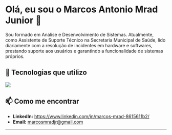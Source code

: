 # Olá, eu sou o Marcos Antonio Mrad Junior  👋

Sou formado em Análise e Desenvolvimento de Sistemas. Atualmente, como Assistente de Suporte Técnico na Secretaria Municipal de Saúde, lido diariamente com a resolução de incidentes em hardware e softwares, prestando suporte aos usuários e garantindo a funcionalidade de sistemas próprios.

## 🚀 Tecnologias que utilizo

<p align="left">
  <a href="https://skillicons.dev">
    <img src="https://skillicons.dev/icons?i=java,spring,mysql,postgresql" />
  </a>
</p>

## 📫 Como me encontrar

* **LinkedIn:** https://www.linkedin.com/in/marcos-mrad-8615611b2/
* **Email:** marcosmradjr@gmail.com

---
